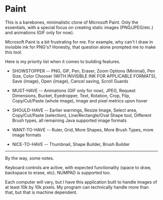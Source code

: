 # Paint

This is a barebones, minimalistic clone of Microsoft Paint. Only the essentials, with a special focus on creating static images (PNG/JPEG/etc.) and animations (GIF only for now).

Microsoft Paint is a bit frustrating for me. For example, why can't I draw in invisible ink for PNG's? Honestly, that question alone prompted me to make this tool.

Here is my priority list when it comes to building features.



* SHOWSTOPPER -- PNG, GIF, Pen, Eraser, Zoom Options (Minimal), Pen Size, Color Chooser (WITH INVISIBLE INK FOR APPLICABLE FORMATS), Save (image), Open (image), Cancel saving, Scroll Guards

* MUST-HAVE -- Animations (GIF only for now), JPEG, Request Dimensions, Bucket, Eyedropper, Text, Rotation, Crop, Flip, Copy/Cut/Paste (whole image), Image and pixel metrics upon hover

* SHOULD-HAVE -- Earlier warnings, Resize Image, Select area, Copy/Cut/Paste (selection), Line/Rectangle/Oval Shape tool, Different Brush types, all remaining Java supported image formats

* WANT-TO-HAVE -- Ruler, Grid, More Shapes, More Brush Types, more image formats

* NICE-TO-HAVE -- Thumbnail, Shape Builder, Brush Builder

---

By the way, some notes.

Keyboard controls are active, with expected functionality (space to draw, backspace to erase, etc). NUMPAD is supported too.

Each computer will vary, but I have this application built to handle images of at least 10k by 10k pixels. My program can technically handle more than that, but that is machine dependent.
